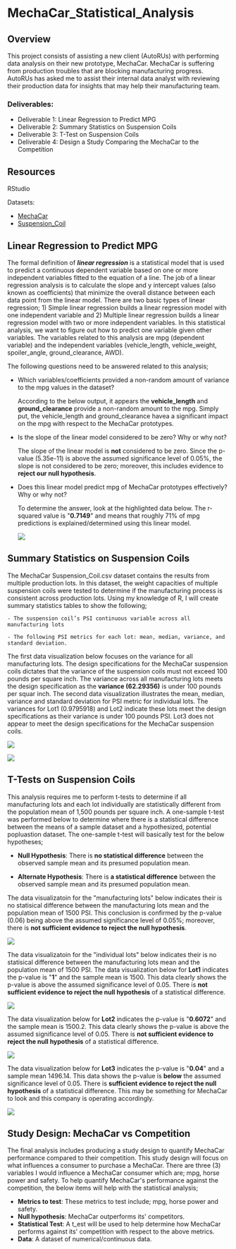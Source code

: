 # MechaCar_Statistical_Analysis

## Overview
This project consists of assisting a new client (AutoRUs) with performing data analysis on their new prototype, MechaCar.  MechaCar is suffering from production troubles that are blocking manufacturing progress.  AutoRUs has asked me to assist their internal data analyst with reviewing their production data for insights that may help their manufacturing team.

### Deliverables:
- Deliverable 1: Linear Regression to Predict MPG
- Deliverable 2: Summary Statistics on Suspension Coils
- Deliverable 3: T-Test on Suspension Coils
- Deliverable 4: Design a Study Comparing the MechaCar to the Competition


## Resources
RStudio

Datasets:
- [MechaCar](https://github.com/SheaButta/MechaCar_Statistical_Analysis/blob/main/Resources/MechaCar_mpg.csv)
- [Suspension_Coil](https://github.com/SheaButta/MechaCar_Statistical_Analysis/blob/main/Resources/Suspension_Coil.csv)


## Linear Regression to Predict MPG
The formal definition of ***linear regression*** is a statistical model that is used to predict a continuous dependent variable based on one or more independent variables fitted to the equation of a line.  The job of a linear regression analysis is to calculate the slope and y intercept values (also known as coefficients) that minimize the overall distance between each data point from the linear model. There are two basic types of linear regression; 1) Simple linear regression builds a linear regression model with one independent variable and 2) Multiple linear regression builds a linear regression model with two or more independent variables.  In this statistical analysis, we want to figure out how to predict one variable given other variables. The variables related to this analysis are mpg (dependent variable) and the independent variables (vehicle_length, vehicle_weight, spoiler_angle, ground_clearance, AWD).

The following questions need to be answered related to this analysis;

  - Which variables/coefficients provided a non-random amount of variance to the mpg values in the dataset?
  
    According to the below output, it appears the **vehicle_length** and **ground_clearance** provide a non-random amount to the mpg.  Simply put, the vehicle_length and       ground_clearance havea a significant impact on the mpg with respect to the MechaCar prototypes.


  - Is the slope of the linear model considered to be zero? Why or why not?
    
    The slope of the linear model is **not** considered to be zero.  Since the p-value (5.35e-11) is above the assumed significance level of 0.05%, the slope is not considered     to be zero; moreover, this includes evidence to **reject our null hypothesis**.

  - Does this linear model predict mpg of MechaCar prototypes effectively? Why or why not?  
  
    To determine the answer, look at the highlighted data below.  The r-squared value is    "**0.7149**" and means that roughly 71% of mpg predictions is explained/determined    using this linear model.


    ![](https://github.com/SheaButta/MechaCar_Statistical_Analysis/blob/main/Images/LinearRegression.PNG)
  

## Summary Statistics on Suspension Coils

The MechaCar Suspension_Coil.csv dataset contains the results from multiple production lots. In this dataset, the weight capacities of multiple suspension coils were tested to determine if the manufacturing process is consistent across production lots. 
Using my knowledge of R, I will create summary statistics tables to show the following;

	- The suspension coil’s PSI continuous variable across all manufacturing lots

	- The following PSI metrics for each lot: mean, median, variance, and standard deviation.


The first data visualization below focuses on the variance for all manufacturing lots.  The design specifications for the MechaCar suspension coils dictates that the variance of the suspension coils must not exceed 100 pounds per square inch.  The variance across all 
manufacturing lots meets the design specification as the **variance (62.29356)** is under 100 pounds per squar inch.  The second data visualization illustrates the mean, median, variance and standard deviation for PSI metric for individual lots.
The variances for Lot1 (0.9795918) and Lot2 indicate these lots meet the design specifications as their variance is under 100 pounds PSI.  Lot3 does not appear to meet the design specifications for the MechaCar suspension coils.

	
   ![](https://github.com/SheaButta/MechaCar_Statistical_Analysis/blob/main/Images/total_summary_df.PNG)


   ![](https://github.com/SheaButta/MechaCar_Statistical_Analysis/blob/main/Images/lot_summary_df.PNG)


## T-Tests on Suspension Coils

This analysis requires me to perform t-tests to determine if all manufacturing lots and each lot individually are statistically different from the population mean of 1,500 pounds per square inch.
A one-sample t-test was performed below to determine where there is a statistical difference between the means of a sample dataset and a hypothesized, potential popluastion dataset.  The one-sample t-test will basically test for the below hypotheses;

- **Null Hypothesis**: There is **no statistical difference** between the observed sample mean and its presumed population mean.

- **Alternate Hypothesis**: There is **a statistical difference** between the observed sample mean and its presumed population mean.

The data visualizatoin for the "manufacturing lots" below indicates their is no statisical difference between the manufacturing lots mean and the population mean of 1500 PSI.
This conclusion is confirmed by the p-value (0.06) being above the assumed significance level of 0.05%; moreover, there is **not sufficient evidence to reject the null hypothesis**.


   ![](https://github.com/SheaButta/MechaCar_Statistical_Analysis/blob/main/Images/t_test_AllLots.PNG)


The data visualizatoin for the "individual lots" below indicates their is no statisical difference between the manufacturing lots mean and the population mean of 1500 PSI.
The data visualization below for **Lot1** indicates the p-value is "**1**" and the sample mean is 1500.  This data clearly shows the p-value is above the assumed significance level of 0.05.  There is **not sufficient evidence to reject the null hypothesis** of a statistical difference.


  ![](https://github.com/SheaButta/MechaCar_Statistical_Analysis/blob/main/Images/t_test_Lot1.PNG)


The data visualization below for **Lot2** indicates the p-value is "**0.6072**" and the sample mean is 1500.2.  This data clearly shows the p-value is above the assumed significance level of 0.05.  There is **not sufficient evidence to reject the null hypothesis** of a statistical difference.


   ![](https://github.com/SheaButta/MechaCar_Statistical_Analysis/blob/main/Images/t_test_Lot2.PNG)


The data visualization below for **Lot3** indicates the p-value is "**0.04**" and a sample mean 1496.14.  This data shows the p-value is **below** the assumed significance level of 0.05.  There is **sufficient evidence to reject the null hypothesis** of a statistical difference.  This may be something for MechaCar to look and this company is operating accordingly.


   ![](https://github.com/SheaButta/MechaCar_Statistical_Analysis/blob/main/Images/t_test_Lot3.PNG)


## Study Design: MechaCar vs Competition

The final analysis includes producing a study design to quantify MechaCar performance compared to their competition. This study design will focus on what influences a consumer to purchase a MechaCar.  There are three (3) variables I would influence a MechaCar consumer which are; mpg, horse power and safety.  To help quantify MechaCar's performance against the competition, the below items will help with the statistical analysis;

- **Metrics to test**: These metrics to test include; mpg, horse power and safety.
- **Null hypothesis**: MechaCar outperforms its' competitors.
- **Statistical Test**: A t_est will be used to help determine how MechaCar performs against its' competition with respect to the above metrics.
- **Data**: A dataset of numerical/continuous data.




